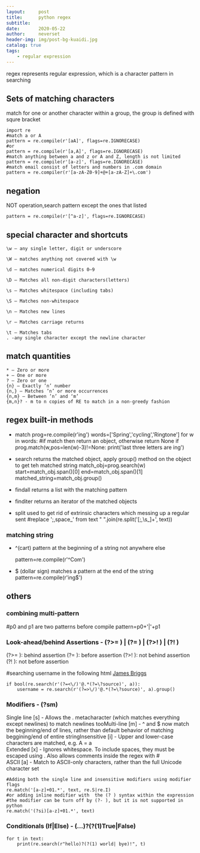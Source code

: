 ```yaml
---
layout:     post
title:      python regex
subtitle:   
date:       2020-05-22
author:     neverset
header-img: img/post-bg-kuaidi.jpg
catalog: true
tags:
    - regular expression
---
```


regex represents regular expression, which is a character pattern in searching

## Sets of matching characters
match for one or another character within a group, the group is defined with squre bracket

    import re
    #match a or A
    pattern = re.compile(r'[aA]', flags=re.IGNORECASE)
    #or
    pattern = re.compile(r'[a,A]', flags=re.IGNORECASE)
    #match anything between a and z or A and Z, length is not limited
    pattern = re.compile(r'[a-z]', flags=re.IGNORECASE)
    #match email consist of letters and numbers in .com domain
    pattern = re.compiler(r'[a-zA-Z0-9]+@+[a-zA-Z]+\.com')

## negation
NOT operation,search pattern except the ones that listed

    pattern = re.compile(r'[^a-z]', flags=re.IGNORECASE)

## special character and shortcuts
    \w — any single letter, digit or underscore

    \W — matches anything not covered with \w

    \d — matches numerical digits 0–9

    \D — Matches all non-digit characters(letters)

    \s — Matches whitespace (including tabs)

    \S — Matches non-whitespace

    \n — Matches new lines

    \r — Matches carriage returns

    \t — Matches tabs
    . -any single character except the newline character


## match quantities
    * — Zero or more
    + — One or more
    ? — Zero or one
    {n} — Exactly ’n’ number
    {n,} — Matches ’n’ or more occurrences
    {n,m} — Between ’n’ and ‘m’
    {m,n}? - m to n copies of RE to match in a non-greedy fashion

## regex built-in methods

* match
    prog=re.compile(r'ing')
    words=['Spring','cycling','Ringtone']
    for w in words:
        #if match then return an object, otherwise return None
        if prog.match(w,pos=len(w)-3)!=None:
            print('last three letters are ing')

* search
returns the matched object, apply group() method on the object to get teh matched string
    match_obj=prog.search(w)
    start=match_obj.span()[0]
    end=match_obj.span()[1]
    matched_string=match_obj.group()

* findall
returns a list with the matching pattern
* finditer
returns an iterator of the matched objects
* split
used to get rid of extrinsic characters which messing up a regular sent
    #replace ';,space_' from text
    " ".join(re.split('[;,\s_]+', text))

### matching string
* ^(cart) pattern at the beginning of a string not anywhere else

    pattern=re.compile(r'^Com')
* $ (dollar sign) matches a pattern at the end of the string
    pattern=re.compile(r'ing$')

## others
### combining multi-pattern
   #p0 and p1 are two patterns before compile
    pattern=p0+'|'+p1

### Look-ahead/behind Assertions - (?>= ) | (?= ) | (?>! ) | (?! )

(?>= ): behind assertion
 (?= ): before assertion
(?>! ): not behind assertion
(?! ): not before assertion

#searching username in the following html
<a href="/@jamescalam?source=post_page-----22e4e63463af----------------------" class="cg ch au av aw ax ay az #ba bb it be ck cl" rel="noopener">James Briggs</a>

    if bool(re.search(r'(?=<\/)'@.*(?=\?source)', a)):
        username = re.search(r'(?=>\/)'@.*(?=\?source)', a).group()

### Modifiers - (?sm)

Single line [s] - Allows the . metacharacter (which matches everything except newlines) to match newlines   tooMulti-line [m] - ^ and $ now match the beginning/end of lines, rather than default behavior of matching beggining/end of entire stringInsensitive [i] - Upper and lower-case characters are matched, e.g. A = a  
Extended [x] - Ignores whitespace. To include spaces, they must be escaped using \. Also allows comments inside the regex with #    
ASCII [a] - Match to ASCII-only characters, rather than the full Unicode character set

    #Adding both the single line and insensitive modifiers using modifier flags
    re.match('[a-z]+01.*', text, re.S|re.I)
    #or adding inline modifier with  the (? ) syntax within the expression
    #the modifier can be turn off by (?- ), but it is not supported in python
    re.match('(?si)[a-z]+01.*', text)


### Conditionals (If|Else) - (...)?(?(1)True|False)

    for t in text:
        print(re.search(r"hello)?(?(1) world| bye)!", t)